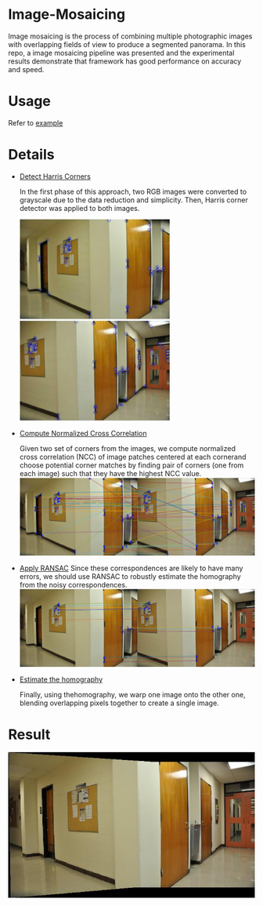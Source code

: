 # Image-Mosaicing
Image mosaicing is the process of combining multiple photographic images with overlapping fields of view to produce a segmented panorama. In this repo, a image mosaicing pipeline was presented and the experimental results demonstrate that framework has good performance on accuracy and speed.
# Usage
Refer to [example](https://github.com/zhangchicheng/Image-Mosaicing/blob/master/example.m)
# Details
* [Detect Harris Corners](https://github.com/zhangchicheng/Image-Mosaicing/blob/master/src/detectHarris.m)

  In the first phase of this approach, two RGB images were converted to grayscale due to the data reduction and simplicity. Then, Harris corner detector was applied to both images.
  
  ![alt text](https://github.com/zhangchicheng/Image-Mosaicing/blob/master/images/eg1/harriscorner1.jpg)
  ![alt text](https://github.com/zhangchicheng/Image-Mosaicing/blob/master/images/eg1/harriscorner2.jpg)

* [Compute Normalized Cross Correlation](https://github.com/zhangchicheng/Image-Mosaicing/blob/master/src/calcNormxcorrelation.m)

  Given two set of corners from the images, we compute normalized cross correlation (NCC) of image patches centered at each cornerand choose potential corner matches by finding pair of corners (one from each image) such that they have the highest NCC value.
  ![alt text](https://github.com/zhangchicheng/Image-Mosaicing/blob/master/images/eg1/badline.jpg)
  
* [Apply RANSAC](https://github.com/zhangchicheng/Image-Mosaicing/blob/master/src/runRANSAC.m)
  Since these correspondences are likely to have many errors, we should use RANSAC to robustly estimate the homography from the noisy correspondences.
   ![alt text](https://github.com/zhangchicheng/Image-Mosaicing/blob/master/images/eg1/goodline.jpg)
  
* [Estimate the homography](https://github.com/zhangchicheng/Image-Mosaicing/blob/master/src/findHomography.m)

  Finally, using thehomography, we warp one image onto the other one, blending overlapping pixels together to create a single image.
# Result
![alt text](https://github.com/zhangchicheng/Image-Mosaicing/blob/master/images/eg1/combined.jpg "combined")
